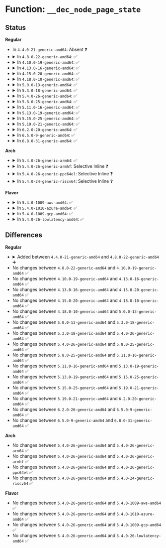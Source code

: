 # Function: <code>__dec_node_page_state</code>

## Status
<b>Regular</b>
<ul>
<li>
In <code>4.4.0-21-generic-amd64</code>: Absent ❓
</li>
<li>
<details>
<summary>In <code>4.8.0-22-generic-amd64</code>: ✅</summary>

```c
void __dec_node_page_state(struct page * page, enum node_stat_item item)
```

```json
{
  "name": "__dec_node_page_state",
  "collision_type": "Unique Global",
  "inline_type": "No",
  "funcs": [
    {
      "addr": 18446744071580708432,
      "name": "__dec_node_page_state",
      "external": true,
      "loc": "mm/vmstat.c:385",
      "file": "mm/vmstat.c",
      "inline": "seen, unknown",
      "caller_inline": [],
      "caller_func": [
        "mm/filemap.c:__delete_from_page_cache",
        "mm/shmem.c:shmem_replace_page",
        "mm/shmem.c:shmem_writepage",
        "mm/shmem.c:shmem_writepage",
        "mm/swap_state.c:__delete_from_swap_cache",
        "mm/huge_memory.c:split_huge_page_to_list",
        "mm/huge_memory.c:__split_huge_pmd"
      ]
    }
  ],
  "symbols": [
    {
      "addr": 18446744071580708432,
      "name": "__dec_node_page_state",
      "section": ".text",
      "bind": "STB_GLOBAL",
      "size": 31
    }
  ]
}
```
</details>
</li>
<li>
<details>
<summary>In <code>4.10.0-19-generic-amd64</code>: ✅</summary>

```c
void __dec_node_page_state(struct page * page, enum node_stat_item item)
```

```json
{
  "name": "__dec_node_page_state",
  "collision_type": "Unique Global",
  "inline_type": "No",
  "funcs": [
    {
      "addr": 18446744071580774256,
      "name": "__dec_node_page_state",
      "external": true,
      "loc": "mm/vmstat.c:385",
      "file": "mm/vmstat.c",
      "inline": "seen, unknown",
      "caller_inline": [],
      "caller_func": [
        "mm/filemap.c:__delete_from_page_cache",
        "mm/shmem.c:shmem_replace_page",
        "mm/shmem.c:shmem_writepage",
        "mm/shmem.c:shmem_writepage",
        "mm/swap_state.c:__delete_from_swap_cache",
        "mm/huge_memory.c:split_huge_page_to_list",
        "mm/huge_memory.c:__split_huge_pmd"
      ]
    }
  ],
  "symbols": [
    {
      "addr": 18446744071580774256,
      "name": "__dec_node_page_state",
      "section": ".text",
      "bind": "STB_GLOBAL",
      "size": 31
    }
  ]
}
```
</details>
</li>
<li>
<details>
<summary>In <code>4.13.0-16-generic-amd64</code>: ✅</summary>

```c
void __dec_node_page_state(struct page * page, enum node_stat_item item)
```

```json
{
  "name": "__dec_node_page_state",
  "collision_type": "Unique Global",
  "inline_type": "No",
  "funcs": [
    {
      "addr": 18446744071580810704,
      "name": "__dec_node_page_state",
      "external": true,
      "loc": "mm/vmstat.c:385",
      "file": "mm/vmstat.c",
      "inline": "seen, unknown",
      "caller_inline": [],
      "caller_func": [
        "mm/filemap.c:__delete_from_page_cache",
        "mm/shmem.c:shmem_replace_page",
        "mm/shmem.c:shmem_writepage",
        "mm/shmem.c:shmem_writepage",
        "mm/huge_memory.c:split_huge_page_to_list",
        "mm/huge_memory.c:__split_huge_pmd_locked"
      ]
    }
  ],
  "symbols": [
    {
      "addr": 18446744071580810704,
      "name": "__dec_node_page_state",
      "section": ".text",
      "bind": "STB_GLOBAL",
      "size": 31
    }
  ]
}
```
</details>
</li>
<li>
<details>
<summary>In <code>4.15.0-20-generic-amd64</code>: ✅</summary>

```c
void __dec_node_page_state(struct page * page, enum node_stat_item item)
```

```json
{
  "name": "__dec_node_page_state",
  "collision_type": "Unique Global",
  "inline_type": "No",
  "funcs": [
    {
      "addr": 18446744071580900320,
      "name": "__dec_node_page_state",
      "external": true,
      "loc": "mm/vmstat.c:460",
      "file": "mm/vmstat.c",
      "inline": "seen, unknown",
      "caller_inline": [],
      "caller_func": [
        "mm/filemap.c:unaccount_page_cache_page",
        "mm/shmem.c:shmem_replace_page",
        "mm/shmem.c:shmem_writepage",
        "mm/shmem.c:shmem_writepage",
        "mm/huge_memory.c:split_huge_page_to_list",
        "mm/huge_memory.c:__split_huge_pmd"
      ]
    }
  ],
  "symbols": [
    {
      "addr": 18446744071580900320,
      "name": "__dec_node_page_state",
      "section": ".text",
      "bind": "STB_GLOBAL",
      "size": 31
    }
  ]
}
```
</details>
</li>
<li>
<details>
<summary>In <code>4.18.0-10-generic-amd64</code>: ✅</summary>

```c
void __dec_node_page_state(struct page * page, enum node_stat_item item)
```

```json
{
  "name": "__dec_node_page_state",
  "collision_type": "Unique Global",
  "inline_type": "No",
  "funcs": [
    {
      "addr": 18446744071581036128,
      "name": "__dec_node_page_state",
      "external": true,
      "loc": "mm/vmstat.c:460",
      "file": "mm/vmstat.c",
      "inline": "seen, unknown",
      "caller_inline": [],
      "caller_func": [
        "mm/filemap.c:unaccount_page_cache_page",
        "mm/shmem.c:shmem_replace_page",
        "mm/shmem.c:shmem_writepage",
        "mm/shmem.c:shmem_writepage",
        "mm/huge_memory.c:split_huge_page_to_list",
        "mm/huge_memory.c:__split_huge_pmd"
      ]
    }
  ],
  "symbols": [
    {
      "addr": 18446744071581036128,
      "name": "__dec_node_page_state",
      "section": ".text",
      "bind": "STB_GLOBAL",
      "size": 31
    }
  ]
}
```
</details>
</li>
<li>
<details>
<summary>In <code>5.0.0-13-generic-amd64</code>: ✅</summary>

```c
void __dec_node_page_state(struct page * page, enum node_stat_item item)
```

```json
{
  "name": "__dec_node_page_state",
  "collision_type": "Unique Global",
  "inline_type": "No",
  "funcs": [
    {
      "addr": 18446744071581113712,
      "name": "__dec_node_page_state",
      "external": true,
      "loc": "mm/vmstat.c:460",
      "file": "mm/vmstat.c",
      "inline": "seen, unknown",
      "caller_inline": [],
      "caller_func": [
        "mm/filemap.c:replace_page_cache_page",
        "mm/filemap.c:replace_page_cache_page",
        "mm/filemap.c:unaccount_page_cache_page",
        "mm/shmem.c:shmem_replace_page",
        "mm/shmem.c:shmem_writepage",
        "mm/shmem.c:shmem_writepage",
        "mm/huge_memory.c:split_huge_page_to_list",
        "mm/huge_memory.c:__split_huge_pmd_locked"
      ]
    }
  ],
  "symbols": [
    {
      "addr": 18446744071581113712,
      "name": "__dec_node_page_state",
      "section": ".text",
      "bind": "STB_GLOBAL",
      "size": 31
    }
  ]
}
```
</details>
</li>
<li>
<details>
<summary>In <code>5.3.0-18-generic-amd64</code>: ✅</summary>

```c
void __dec_node_page_state(struct page * page, enum node_stat_item item)
```

```json
{
  "name": "__dec_node_page_state",
  "collision_type": "Unique Global",
  "inline_type": "No",
  "funcs": [
    {
      "addr": 18446744071581178368,
      "name": "__dec_node_page_state",
      "external": true,
      "loc": "mm/vmstat.c:461",
      "file": "mm/vmstat.c",
      "inline": "seen, unknown",
      "caller_inline": [],
      "caller_func": [
        "mm/filemap.c:replace_page_cache_page",
        "mm/filemap.c:replace_page_cache_page",
        "mm/filemap.c:unaccount_page_cache_page",
        "mm/shmem.c:shmem_swapin_page",
        "mm/shmem.c:shmem_writepage",
        "mm/shmem.c:shmem_writepage",
        "mm/huge_memory.c:split_huge_page_to_list",
        "mm/huge_memory.c:__split_huge_pmd_locked"
      ]
    }
  ],
  "symbols": [
    {
      "addr": 18446744071581178368,
      "name": "__dec_node_page_state",
      "section": ".text",
      "bind": "STB_GLOBAL",
      "size": 31
    }
  ]
}
```
</details>
</li>
<li>
<details>
<summary>In <code>5.4.0-26-generic-amd64</code>: ✅</summary>

```c
void __dec_node_page_state(struct page * page, enum node_stat_item item)
```

```json
{
  "name": "__dec_node_page_state",
  "collision_type": "Unique Global",
  "inline_type": "No",
  "funcs": [
    {
      "addr": 18446744071581236480,
      "name": "__dec_node_page_state",
      "external": true,
      "loc": "mm/vmstat.c:461",
      "file": "mm/vmstat.c",
      "inline": "seen, unknown",
      "caller_inline": [],
      "caller_func": [
        "mm/filemap.c:replace_page_cache_page",
        "mm/filemap.c:replace_page_cache_page",
        "mm/filemap.c:unaccount_page_cache_page",
        "mm/filemap.c:unaccount_page_cache_page",
        "mm/shmem.c:shmem_swapin_page",
        "mm/shmem.c:shmem_writepage",
        "mm/shmem.c:shmem_writepage",
        "mm/huge_memory.c:split_huge_page_to_list",
        "mm/huge_memory.c:split_huge_page_to_list",
        "mm/huge_memory.c:__split_huge_pmd_locked"
      ]
    }
  ],
  "symbols": [
    {
      "addr": 18446744071581236480,
      "name": "__dec_node_page_state",
      "section": ".text",
      "bind": "STB_GLOBAL",
      "size": 31
    }
  ]
}
```
</details>
</li>
<li>
<details>
<summary>In <code>5.8.0-25-generic-amd64</code>: ✅</summary>

```c
void __dec_node_page_state(struct page * page, enum node_stat_item item)
```

```json
{
  "name": "__dec_node_page_state",
  "collision_type": "Unique Global",
  "inline_type": "No",
  "funcs": [
    {
      "addr": 18446744071581422480,
      "name": "__dec_node_page_state",
      "external": true,
      "loc": "mm/vmstat.c:461",
      "file": "mm/vmstat.c",
      "inline": "seen, unknown",
      "caller_inline": [],
      "caller_func": [
        "mm/filemap.c:unaccount_page_cache_page",
        "mm/filemap.c:unaccount_page_cache_page",
        "mm/rmap.c:page_remove_file_rmap",
        "mm/rmap.c:page_remove_file_rmap",
        "mm/huge_memory.c:split_huge_page_to_list",
        "mm/huge_memory.c:split_huge_page_to_list"
      ]
    }
  ],
  "symbols": [
    {
      "addr": 18446744071581422480,
      "name": "__dec_node_page_state",
      "section": ".text",
      "bind": "STB_GLOBAL",
      "size": 114
    }
  ]
}
```
</details>
</li>
<li>
<details>
<summary>In <code>5.11.0-16-generic-amd64</code>: ✅</summary>

```c
void __dec_node_page_state(struct page * page, enum node_stat_item item)
```

```json
{
  "name": "__dec_node_page_state",
  "collision_type": "Unique Global",
  "inline_type": "No",
  "funcs": [
    {
      "addr": 18446744071581464048,
      "name": "__dec_node_page_state",
      "external": true,
      "loc": "mm/vmstat.c:470",
      "file": "mm/vmstat.c",
      "inline": "seen, unknown",
      "caller_inline": [],
      "caller_func": [
        "mm/rmap.c:page_remove_file_rmap",
        "mm/rmap.c:page_remove_file_rmap"
      ]
    }
  ],
  "symbols": [
    {
      "addr": 18446744071581464048,
      "name": "__dec_node_page_state",
      "section": ".text",
      "bind": "STB_GLOBAL",
      "size": 114
    }
  ]
}
```
</details>
</li>
<li>
<details>
<summary>In <code>5.13.0-19-generic-amd64</code>: ✅</summary>

```c
void __dec_node_page_state(struct page * page, enum node_stat_item item)
```

```json
{
  "name": "__dec_node_page_state",
  "collision_type": "Unique Global",
  "inline_type": "No",
  "funcs": [
    {
      "addr": 18446744071581484896,
      "name": "__dec_node_page_state",
      "external": true,
      "loc": "mm/vmstat.c:476",
      "file": "mm/vmstat.c",
      "inline": "seen, unknown",
      "caller_inline": [],
      "caller_func": []
    }
  ],
  "symbols": [
    {
      "addr": 18446744071581484896,
      "name": "__dec_node_page_state",
      "section": ".text",
      "bind": "STB_GLOBAL",
      "size": 114
    }
  ]
}
```
</details>
</li>
<li>
<details>
<summary>In <code>5.15.0-25-generic-amd64</code>: ✅</summary>

```c
void __dec_node_page_state(struct page * page, enum node_stat_item item)
```

```json
{
  "name": "__dec_node_page_state",
  "collision_type": "Unique Global",
  "inline_type": "No",
  "funcs": [
    {
      "addr": 18446744071581742080,
      "name": "__dec_node_page_state",
      "external": true,
      "loc": "mm/vmstat.c:522",
      "file": "mm/vmstat.c",
      "inline": "seen, unknown",
      "caller_inline": [],
      "caller_func": []
    }
  ],
  "symbols": [
    {
      "addr": 18446744071581742080,
      "name": "__dec_node_page_state",
      "section": ".text",
      "bind": "STB_GLOBAL",
      "size": 166
    }
  ]
}
```
</details>
</li>
<li>
<details>
<summary>In <code>5.19.0-21-generic-amd64</code>: ✅</summary>

```c
void __dec_node_page_state(struct page * page, enum node_stat_item item)
```

```json
{
  "name": "__dec_node_page_state",
  "collision_type": "Unique Global",
  "inline_type": "No",
  "funcs": [
    {
      "addr": 18446744071582123824,
      "name": "__dec_node_page_state",
      "external": true,
      "loc": "mm/vmstat.c:551",
      "file": "mm/vmstat.c",
      "inline": "seen, unknown",
      "caller_inline": [],
      "caller_func": []
    }
  ],
  "symbols": [
    {
      "addr": 18446744071582123824,
      "name": "__dec_node_page_state",
      "section": ".text",
      "bind": "STB_GLOBAL",
      "size": 194
    }
  ]
}
```
</details>
</li>
<li>
<details>
<summary>In <code>6.2.0-20-generic-amd64</code>: ✅</summary>

```c
void __dec_node_page_state(struct page * page, enum node_stat_item item)
```

```json
{
  "name": "__dec_node_page_state",
  "collision_type": "Unique Global",
  "inline_type": "No",
  "funcs": [
    {
      "addr": 18446744071582598480,
      "name": "__dec_node_page_state",
      "external": true,
      "loc": "mm/vmstat.c:538",
      "file": "mm/vmstat.c",
      "inline": "seen, unknown",
      "caller_inline": [],
      "caller_func": []
    }
  ],
  "symbols": [
    {
      "addr": 18446744071582598480,
      "name": "__dec_node_page_state",
      "section": ".text",
      "bind": "STB_GLOBAL",
      "size": 238
    }
  ]
}
```
</details>
</li>
<li>
<details>
<summary>In <code>6.5.0-9-generic-amd64</code>: ✅</summary>

```c
void __dec_node_page_state(struct page * page, enum node_stat_item item)
```

```json
{
  "name": "__dec_node_page_state",
  "collision_type": "Unique Global",
  "inline_type": "No",
  "funcs": [
    {
      "addr": 18446744071582806112,
      "name": "__dec_node_page_state",
      "external": true,
      "loc": "mm/vmstat.c:539",
      "file": "mm/vmstat.c",
      "inline": "seen, unknown",
      "caller_inline": [],
      "caller_func": []
    }
  ],
  "symbols": [
    {
      "addr": 18446744071582806112,
      "name": "__dec_node_page_state",
      "section": ".text",
      "bind": "STB_GLOBAL",
      "size": 238
    }
  ]
}
```
</details>
</li>
<li>
<details>
<summary>In <code>6.8.0-31-generic-amd64</code>: ✅</summary>

```c
void __dec_node_page_state(struct page * page, enum node_stat_item item)
```

```json
{
  "name": "__dec_node_page_state",
  "collision_type": "Unique Global",
  "inline_type": "No",
  "funcs": [
    {
      "addr": 18446744071582978192,
      "name": "__dec_node_page_state",
      "external": true,
      "loc": "mm/vmstat.c:538",
      "file": "mm/vmstat.c",
      "inline": "seen, unknown",
      "caller_inline": [],
      "caller_func": []
    }
  ],
  "symbols": [
    {
      "addr": 18446744071582978192,
      "name": "__dec_node_page_state",
      "section": ".text",
      "bind": "STB_GLOBAL",
      "size": 238
    }
  ]
}
```
</details>
</li>
</ul>
<b>Arch</b>
<ul>
<li>
<details>
<summary>In <code>5.4.0-26-generic-arm64</code>: ✅</summary>

```c
void __dec_node_page_state(struct page * page, enum node_stat_item item)
```

```json
{
  "name": "__dec_node_page_state",
  "collision_type": "Unique Global",
  "inline_type": "No",
  "funcs": [
    {
      "addr": 18446603336492631152,
      "name": "__dec_node_page_state",
      "external": true,
      "loc": "mm/vmstat.c:461",
      "file": "mm/vmstat.c",
      "inline": "seen, unknown",
      "caller_inline": [],
      "caller_func": [
        "mm/filemap.c:replace_page_cache_page",
        "mm/filemap.c:replace_page_cache_page",
        "mm/filemap.c:unaccount_page_cache_page",
        "mm/filemap.c:unaccount_page_cache_page",
        "mm/shmem.c:shmem_swapin_page",
        "mm/shmem.c:shmem_writepage",
        "mm/shmem.c:shmem_writepage",
        "mm/huge_memory.c:split_huge_page_to_list",
        "mm/huge_memory.c:split_huge_page_to_list",
        "mm/huge_memory.c:__split_huge_pmd_locked"
      ]
    }
  ],
  "symbols": [
    {
      "addr": 18446603336492631152,
      "name": "__dec_node_page_state",
      "section": ".text",
      "bind": "STB_GLOBAL",
      "size": 68
    }
  ]
}
```
</details>
</li>
<li>
<details>
<summary>In <code>5.4.0-26-generic-armhf</code>: Selective Inline ❓</summary>

```c
void __dec_node_page_state(struct page * page, enum node_stat_item item)
```

```json
{
  "name": "__dec_node_page_state",
  "collision_type": "Unique Global",
  "inline_type": "Selective",
  "funcs": [
    {
      "addr": 3226477596,
      "name": "__dec_node_page_state",
      "external": true,
      "loc": "mm/vmstat.c:461",
      "file": "mm/vmstat.c",
      "inline": "not declared, inlined",
      "caller_inline": [
        "mm/vmstat.c:dec_node_page_state"
      ],
      "caller_func": [
        "mm/filemap.c:replace_page_cache_page",
        "mm/filemap.c:replace_page_cache_page",
        "mm/shmem.c:shmem_swapin_page",
        "mm/shmem.c:shmem_writepage",
        "mm/shmem.c:shmem_writepage"
      ]
    }
  ],
  "symbols": [
    {
      "addr": 3226477532,
      "name": "__dec_node_page_state",
      "section": ".text",
      "bind": "STB_GLOBAL",
      "size": 36
    }
  ]
}
```
</details>
</li>
<li>
<details>
<summary>In <code>5.4.0-26-generic-ppc64el</code>: Selective Inline ❓</summary>

```c
void __dec_node_page_state(struct page * page, enum node_stat_item item)
```

```json
{
  "name": "__dec_node_page_state",
  "collision_type": "Unique Global",
  "inline_type": "Selective",
  "funcs": [
    {
      "addr": 13835058055285948828,
      "name": "__dec_node_page_state",
      "external": true,
      "loc": "mm/vmstat.c:461",
      "file": "mm/vmstat.c",
      "inline": "not declared, inlined",
      "caller_inline": [
        "mm/vmstat.c:dec_node_page_state"
      ],
      "caller_func": [
        "mm/filemap.c:replace_page_cache_page",
        "mm/filemap.c:replace_page_cache_page",
        "mm/filemap.c:unaccount_page_cache_page",
        "mm/filemap.c:unaccount_page_cache_page",
        "mm/shmem.c:shmem_swapin_page",
        "mm/shmem.c:shmem_writepage",
        "mm/shmem.c:shmem_writepage",
        "mm/huge_memory.c:split_huge_page_to_list",
        "mm/huge_memory.c:split_huge_page_to_list",
        "mm/huge_memory.c:__split_huge_pmd_locked"
      ]
    }
  ],
  "symbols": [
    {
      "addr": 13835058055285948736,
      "name": "__dec_node_page_state",
      "section": ".text",
      "bind": "STB_GLOBAL",
      "size": 40
    }
  ]
}
```
</details>
</li>
<li>
<details>
<summary>In <code>5.4.0-24-generic-riscv64</code>: Selective Inline ❓</summary>

```c
void __dec_node_page_state(struct page * page, enum node_stat_item item)
```

```json
{
  "name": "__dec_node_page_state",
  "collision_type": "Unique Global",
  "inline_type": "Selective",
  "funcs": [
    {
      "addr": 18446743936272651742,
      "name": "__dec_node_page_state",
      "external": true,
      "loc": "mm/vmstat.c:461",
      "file": "mm/vmstat.c",
      "inline": "not declared, inlined",
      "caller_inline": [
        "mm/vmstat.c:dec_node_page_state"
      ],
      "caller_func": [
        "mm/filemap.c:replace_page_cache_page",
        "mm/filemap.c:replace_page_cache_page",
        "mm/shmem.c:shmem_swapin_page",
        "mm/shmem.c:shmem_writepage",
        "mm/shmem.c:shmem_writepage"
      ]
    }
  ],
  "symbols": [
    {
      "addr": 18446743936272651664,
      "name": "__dec_node_page_state",
      "section": ".text",
      "bind": "STB_GLOBAL",
      "size": 50
    }
  ]
}
```
</details>
</li>
</ul>
<b>Flavor</b>
<ul>
<li>
<details>
<summary>In <code>5.4.0-1009-aws-amd64</code>: ✅</summary>

```c
void __dec_node_page_state(struct page * page, enum node_stat_item item)
```

```json
{
  "name": "__dec_node_page_state",
  "collision_type": "Unique Global",
  "inline_type": "No",
  "funcs": [
    {
      "addr": 18446744071581205328,
      "name": "__dec_node_page_state",
      "external": true,
      "loc": "mm/vmstat.c:461",
      "file": "mm/vmstat.c",
      "inline": "seen, unknown",
      "caller_inline": [],
      "caller_func": [
        "mm/filemap.c:replace_page_cache_page",
        "mm/filemap.c:replace_page_cache_page",
        "mm/filemap.c:unaccount_page_cache_page",
        "mm/filemap.c:unaccount_page_cache_page",
        "mm/shmem.c:shmem_swapin_page",
        "mm/shmem.c:shmem_writepage",
        "mm/shmem.c:shmem_writepage",
        "mm/huge_memory.c:split_huge_page_to_list",
        "mm/huge_memory.c:split_huge_page_to_list",
        "mm/huge_memory.c:__split_huge_pmd_locked"
      ]
    }
  ],
  "symbols": [
    {
      "addr": 18446744071581205328,
      "name": "__dec_node_page_state",
      "section": ".text",
      "bind": "STB_GLOBAL",
      "size": 31
    }
  ]
}
```
</details>
</li>
<li>
<details>
<summary>In <code>5.4.0-1010-azure-amd64</code>: ✅</summary>

```c
void __dec_node_page_state(struct page * page, enum node_stat_item item)
```

```json
{
  "name": "__dec_node_page_state",
  "collision_type": "Unique Global",
  "inline_type": "No",
  "funcs": [
    {
      "addr": 18446744071581152080,
      "name": "__dec_node_page_state",
      "external": true,
      "loc": "mm/vmstat.c:461",
      "file": "mm/vmstat.c",
      "inline": "seen, unknown",
      "caller_inline": [],
      "caller_func": [
        "mm/filemap.c:replace_page_cache_page",
        "mm/filemap.c:replace_page_cache_page",
        "mm/filemap.c:unaccount_page_cache_page",
        "mm/filemap.c:unaccount_page_cache_page",
        "mm/shmem.c:shmem_swapin_page",
        "mm/shmem.c:shmem_writepage",
        "mm/shmem.c:shmem_writepage",
        "mm/huge_memory.c:split_huge_page_to_list",
        "mm/huge_memory.c:split_huge_page_to_list",
        "mm/huge_memory.c:__split_huge_pmd_locked"
      ]
    }
  ],
  "symbols": [
    {
      "addr": 18446744071581152080,
      "name": "__dec_node_page_state",
      "section": ".text",
      "bind": "STB_GLOBAL",
      "size": 31
    }
  ]
}
```
</details>
</li>
<li>
<details>
<summary>In <code>5.4.0-1009-gcp-amd64</code>: ✅</summary>

```c
void __dec_node_page_state(struct page * page, enum node_stat_item item)
```

```json
{
  "name": "__dec_node_page_state",
  "collision_type": "Unique Global",
  "inline_type": "No",
  "funcs": [
    {
      "addr": 18446744071581196528,
      "name": "__dec_node_page_state",
      "external": true,
      "loc": "mm/vmstat.c:461",
      "file": "mm/vmstat.c",
      "inline": "seen, unknown",
      "caller_inline": [],
      "caller_func": [
        "mm/filemap.c:replace_page_cache_page",
        "mm/filemap.c:replace_page_cache_page",
        "mm/filemap.c:unaccount_page_cache_page",
        "mm/filemap.c:unaccount_page_cache_page",
        "mm/shmem.c:shmem_swapin_page",
        "mm/shmem.c:shmem_writepage",
        "mm/shmem.c:shmem_writepage",
        "mm/huge_memory.c:split_huge_page_to_list",
        "mm/huge_memory.c:split_huge_page_to_list",
        "mm/huge_memory.c:__split_huge_pmd_locked"
      ]
    }
  ],
  "symbols": [
    {
      "addr": 18446744071581196528,
      "name": "__dec_node_page_state",
      "section": ".text",
      "bind": "STB_GLOBAL",
      "size": 31
    }
  ]
}
```
</details>
</li>
<li>
<details>
<summary>In <code>5.4.0-26-lowlatency-amd64</code>: ✅</summary>

```c
void __dec_node_page_state(struct page * page, enum node_stat_item item)
```

```json
{
  "name": "__dec_node_page_state",
  "collision_type": "Unique Global",
  "inline_type": "No",
  "funcs": [
    {
      "addr": 18446744071581259808,
      "name": "__dec_node_page_state",
      "external": true,
      "loc": "mm/vmstat.c:461",
      "file": "mm/vmstat.c",
      "inline": "seen, unknown",
      "caller_inline": [],
      "caller_func": [
        "mm/filemap.c:replace_page_cache_page",
        "mm/filemap.c:replace_page_cache_page",
        "mm/filemap.c:unaccount_page_cache_page",
        "mm/filemap.c:unaccount_page_cache_page",
        "mm/shmem.c:shmem_swapin_page",
        "mm/shmem.c:shmem_writepage",
        "mm/shmem.c:shmem_writepage",
        "mm/huge_memory.c:split_huge_page_to_list",
        "mm/huge_memory.c:split_huge_page_to_list",
        "mm/huge_memory.c:__split_huge_pmd_locked"
      ]
    }
  ],
  "symbols": [
    {
      "addr": 18446744071581259808,
      "name": "__dec_node_page_state",
      "section": ".text",
      "bind": "STB_GLOBAL",
      "size": 31
    }
  ]
}
```
</details>
</li>
</ul>

## Differences
<b>Regular</b>
<ul>
<li>
<details>
<summary>Added between <code>4.4.0-21-generic-amd64</code> and <code>4.8.0-22-generic-amd64</code> ➕</summary>

```c
void __dec_node_page_state(struct page * page, enum node_stat_item item)
```
</details>
</li>
<li>
No changes between <code>4.8.0-22-generic-amd64</code> and <code>4.10.0-19-generic-amd64</code> ✅
</li>
<li>
No changes between <code>4.10.0-19-generic-amd64</code> and <code>4.13.0-16-generic-amd64</code> ✅
</li>
<li>
No changes between <code>4.13.0-16-generic-amd64</code> and <code>4.15.0-20-generic-amd64</code> ✅
</li>
<li>
No changes between <code>4.15.0-20-generic-amd64</code> and <code>4.18.0-10-generic-amd64</code> ✅
</li>
<li>
No changes between <code>4.18.0-10-generic-amd64</code> and <code>5.0.0-13-generic-amd64</code> ✅
</li>
<li>
No changes between <code>5.0.0-13-generic-amd64</code> and <code>5.3.0-18-generic-amd64</code> ✅
</li>
<li>
No changes between <code>5.3.0-18-generic-amd64</code> and <code>5.4.0-26-generic-amd64</code> ✅
</li>
<li>
No changes between <code>5.4.0-26-generic-amd64</code> and <code>5.8.0-25-generic-amd64</code> ✅
</li>
<li>
No changes between <code>5.8.0-25-generic-amd64</code> and <code>5.11.0-16-generic-amd64</code> ✅
</li>
<li>
No changes between <code>5.11.0-16-generic-amd64</code> and <code>5.13.0-19-generic-amd64</code> ✅
</li>
<li>
No changes between <code>5.13.0-19-generic-amd64</code> and <code>5.15.0-25-generic-amd64</code> ✅
</li>
<li>
No changes between <code>5.15.0-25-generic-amd64</code> and <code>5.19.0-21-generic-amd64</code> ✅
</li>
<li>
No changes between <code>5.19.0-21-generic-amd64</code> and <code>6.2.0-20-generic-amd64</code> ✅
</li>
<li>
No changes between <code>6.2.0-20-generic-amd64</code> and <code>6.5.0-9-generic-amd64</code> ✅
</li>
<li>
No changes between <code>6.5.0-9-generic-amd64</code> and <code>6.8.0-31-generic-amd64</code> ✅
</li>
</ul>
<b>Arch</b>
<ul>
<li>
No changes between <code>5.4.0-26-generic-amd64</code> and <code>5.4.0-26-generic-arm64</code> ✅
</li>
<li>
No changes between <code>5.4.0-26-generic-amd64</code> and <code>5.4.0-26-generic-armhf</code> ✅
</li>
<li>
No changes between <code>5.4.0-26-generic-amd64</code> and <code>5.4.0-26-generic-ppc64el</code> ✅
</li>
<li>
No changes between <code>5.4.0-26-generic-amd64</code> and <code>5.4.0-24-generic-riscv64</code> ✅
</li>
</ul>
<b>Flavor</b>
<ul>
<li>
No changes between <code>5.4.0-26-generic-amd64</code> and <code>5.4.0-1009-aws-amd64</code> ✅
</li>
<li>
No changes between <code>5.4.0-26-generic-amd64</code> and <code>5.4.0-1010-azure-amd64</code> ✅
</li>
<li>
No changes between <code>5.4.0-26-generic-amd64</code> and <code>5.4.0-1009-gcp-amd64</code> ✅
</li>
<li>
No changes between <code>5.4.0-26-generic-amd64</code> and <code>5.4.0-26-lowlatency-amd64</code> ✅
</li>
</ul>
